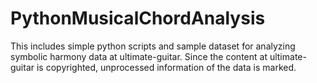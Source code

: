 # PythonMusicalChordAnalysis
This includes simple python scripts and sample dataset for analyzing symbolic harmony data at ultimate-guitar. 
Since the content at ultimate-guitar is copyrighted, unprocessed information of the data is marked.
